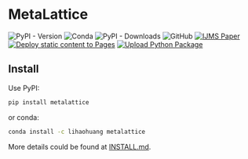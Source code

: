 # MetaLattice
![PyPI - Version](https://img.shields.io/pypi/v/metalattice?logo=pypi)
![Conda](https://img.shields.io/conda/v/lihaohuang/metalattice?logo=anaconda)
![PyPI - Downloads](https://img.shields.io/pypi/dm/metalattice?logo=pypi)
![GitHub](https://img.shields.io/github/license/vincent-skywalker/metalattice)
[![IJMS Paper](https://img.shields.io/badge/DOI-10.1016/j.ijmecsci.2022.107836-blue)](
https://doi.org/10.1016/j.ijmecsci.2022.107836)\
[![Deploy static content to Pages](https://github.com/vincent-skywalker/MetaLattice/actions/workflows/static.yml/badge.svg)](https://github.com/vincent-skywalker/MetaLattice/actions/workflows/static.yml)
[![Upload Python Package](https://github.com/vincent-skywalker/MetaLattice/actions/workflows/python-publish.yml/badge.svg)](https://github.com/vincent-skywalker/MetaLattice/actions/workflows/python-publish.yml)

Install
----------------------
Use PyPI:
```sh
pip install metalattice
```
or conda:
```sh
conda install -c lihaohuang metalattice
```
More details could be found at [INSTALL.md](INSTALL.md).
